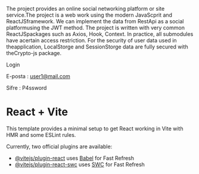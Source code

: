 The project provides an online social networking platform or site service.The project is a web work using the modern JavaScprit and ReactJSframework. We can implement the data from RestApi as a social platformusing the JWT method. The project is written with very common ReactJSpackages such as Axios, Hook, Context. In practice, all submodules have acertain access restriction. For the security of user data used in theapplication, LocalStorge and SessionStorge data are fully secured with theCrypto-js package.

Login

E-posta : user1@mail.com

Sifre : P4ssword


# React + Vite

This template provides a minimal setup to get React working in Vite with HMR and some ESLint rules.

Currently, two official plugins are available:

- [@vitejs/plugin-react](https://github.com/vitejs/vite-plugin-react/blob/main/packages/plugin-react/README.md) uses [Babel](https://babeljs.io/) for Fast Refresh
- [@vitejs/plugin-react-swc](https://github.com/vitejs/vite-plugin-react-swc) uses [SWC](https://swc.rs/) for Fast Refresh
